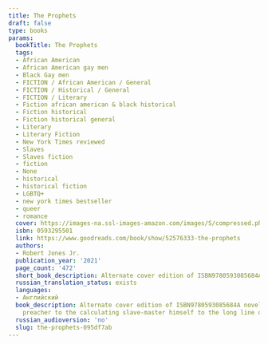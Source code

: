 ```yaml
---
title: The Prophets
draft: false
type: books
params:
  bookTitle: The Prophets
  tags:
  - African American
  - African American gay men
  - Black Gay men
  - FICTION / African American / General
  - FICTION / Historical / General
  - FICTION / Literary
  - Fiction african american & black historical
  - Fiction historical
  - Fiction historical general
  - Literary
  - Literary Fiction
  - New York Times reviewed
  - Slaves
  - Slaves fiction
  - fiction
  - None
  - historical
  - historical fiction
  - LGBTQ+
  - new york times bestseller
  - queer
  - romance
  cover: https://images-na.ssl-images-amazon.com/images/S/compressed.photo.goodreads.com/books/1584823829i/52576333.jpg
  isbn: 0593295501
  link: https://www.goodreads.com/book/show/52576333-the-prophets
  authors:
  - Robert Jones Jr.
  publication_year: '2021'
  page_count: '472'
  short_book_description: Alternate cover edition of ISBN9780593085684A novel about the forbidden union between two enslaved young men on a Deep South plantation, the refuge they find in each other, and a betrayal that...
  russian_translation_status: exists
  languages:
  - Английский
  book_description: Alternate cover edition of ISBN9780593085684A novel about the forbidden union between two enslaved young men on a Deep South plantation, the refuge they find in each other, and a betrayal that threatens their existence.Isaiah was Samuel’s and Samuel was Isaiah’s. That was the way it was since the beginning, and the way it was to be until the end. In the barn they tended to the animals, but also to each other, transforming the hollowed-out shed into a place of human refuge, a source of intimacy and hope in a world ruled by vicious masters. But when an older man—a fellow slave—seeks to gain favor by preaching the master’s gospel on the plantation, the enslaved begin to turn on their own. Isaiah and Samuel’s love, which was once so simple, is seen as sinful and a clear danger to the plantation’s harmony.With a lyricism reminiscent of Toni Morrison, Robert Jones, Jr. fiercely summons the voices of slaver and the enslaved alike to tell the story of these two men; from Amos the
    preacher to the calculating slave-master himself to the long line of women that surround them, women who have carried the soul of the plantation on their shoulders. As tensions build and the weight of centuries—of ancestors and future generations to come—culminate in a climactic reckoning, The Prophets masterfully reveals the pain and suffering of inheritance, but is also shot through with hope, beauty, and truth, portraying the enormous, heroic power of love.
  russian_audioversion: 'no'
  slug: the-prophets-095df7ab
---
```

